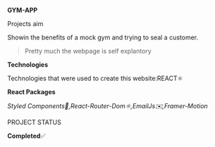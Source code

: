 **GYM-APP**

Projects aim

Showin the benefits of a mock gym and trying to seal a customer.
>Pretty much the webpage is self explantory

**Technologies**

Technologies that were used to create this website:REACT⚛️

**React Packages**

*Styled Components💅,React-Router-Dom⚛️,EmailJs✉️,Framer-Motion*



PROJECT STATUS

**Completed**✅
